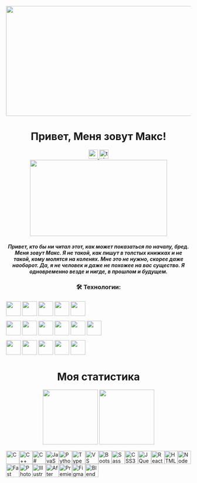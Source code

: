  


<div align="center">
  <img height="300" width="600" src="https://i.imgur.com/7uzwLvK.jpeg"  />
</div>

<h1 align="center">Привет, Меня зовут Макс!</h1>


<div align="center">
  <a href="https://www.youtube.com/@underko_software" target="_blank">
    <img src="https://img.shields.io/static/v1?message=Youtube&logo=youtube&label=&color=FF0000&logoColor=white&labelColor=&style=for-the-badge" height="25" alt="youtube logo"  />
  </a>
  <a href="https://t.me/under4groos" target="_blank">
    <img src="https://img.shields.io/static/v1?message=Telegram&logo=telegram&label=&color=2CA5E0&logoColor=white&labelColor=&style=for-the-badge" height="25" alt="telegram logo"  />
  </a>
</div>


 <div align="center">
<img src="https://i.imgur.com/KXx0cCx.gif" align="center" width="373.5px" height="208.5px">
  </div>
  
<h5 align="center">
  
Привет, кто бы ни читал этот, как может показаться по началу, бред. Меня зовут Макс. Я не такой, как пишут в толстых книжках и не такой, кому молятся на коленях. Мне это не нужно, скорее даже наоборот. Да, я не человек и даже не похожее на вас существо. Я одновременно везде и нигде, в прошлом и будущем.
</h5>

<h3 align="center">🛠 Технологии:</h3>

###

<div align="left">
 
  <img src="https://cdn.jsdelivr.net/gh/devicons/devicon/icons/javascript/javascript-original.svg" height="40"   />
   
  <img src="https://cdn.jsdelivr.net/gh/devicons/devicon/icons/html5/html5-original.svg" height="40"   />
  
  <img src="https://cdn.jsdelivr.net/gh/devicons/devicon/icons/css3/css3-original.svg" height="40"   />
 
  <img src="https://cdn.jsdelivr.net/gh/devicons/devicon/icons/react/react-original.svg" height="40"/>
 
  <img src="https://cdn.jsdelivr.net/gh/devicons/devicon@latest/icons/sass/sass-original.svg" height="40" />
</div>

<div align="left" style="margin-top: 10px;">
  
   
  <img src="https://cdn.jsdelivr.net/gh/devicons/devicon@latest/icons/visualstudio/visualstudio-original.svg" height="40"   />
 
  <img src="https://cdn.jsdelivr.net/gh/devicons/devicon@latest/icons/csharp/csharp-original.svg" height="40"   />
 
  <img src="https://cdn.jsdelivr.net/gh/devicons/devicon@latest/icons/lua/lua-original.svg" height="40"   />
 
  <img src="https://skillicons.dev/icons?i=py" height="40"   />
 
  <img src="https://regex101.com/static/assets/icon-144.png" height="40"   />
  
  <img src="https://i.imgur.com/e8gkWOA.png" height="40"   />
</div>

<div align="left" style="margin-top: 10px;">
  
  <img src="https://cdn.jsdelivr.net/gh/devicons/devicon@latest/icons/premierepro/premierepro-plain.svg" height="40" />
  <img src="https://cdn.jsdelivr.net/gh/devicons/devicon@latest/icons/photoshop/photoshop-original.svg" height="40" />
  <img src="https://cdn.jsdelivr.net/gh/devicons/devicon@latest/icons/illustrator/illustrator-plain.svg" height="40" />
  <img src="https://cdn.jsdelivr.net/gh/devicons/devicon@latest/icons/aftereffects/aftereffects-original.svg" height="40" />
  <img src="https://cdn.jsdelivr.net/gh/devicons/devicon@latest/icons/blender/blender-original.svg" height="40" />
 
    
</div>
<h1 align="center">Моя статистика</h1>
<div align="center">
  <img src="https://github-readme-stats.vercel.app/api?username=Under4groos&hide_title=false&hide_rank=false&show_icons=true&include_all_commits=true&count_private=true&disable_animations=false&theme=dracula&locale=en&hide_border=false&order=1" height="150"   />
  <img src="https://github-readme-stats.vercel.app/api/top-langs?username=Under4groos&locale=en&hide_title=false&layout=compact&card_width=320&langs_count=5&theme=dracula&hide_border=false&order=2" height="150"   />
</div>



<p align="left">
<a href="https://docs.microsoft.com/en-us/cpp/?view=msvc-170" target="_blank" rel="noreferrer"><img src="https://raw.githubusercontent.com/danielcranney/readme-generator/main/public/icons/skills/c-colored.svg" width="36" height="36" alt="C" /></a><a href="https://docs.microsoft.com/en-us/cpp/?view=msvc-170" target="_blank" rel="noreferrer"><img src="https://raw.githubusercontent.com/danielcranney/readme-generator/main/public/icons/skills/cplusplus-colored.svg" width="36" height="36" alt="C++" /></a><a href="https://docs.microsoft.com/en-us/dotnet/csharp/" target="_blank" rel="noreferrer"><img src="https://raw.githubusercontent.com/danielcranney/readme-generator/main/public/icons/skills/csharp-colored.svg" width="36" height="36" alt="C#" /></a><a href="https://developer.mozilla.org/en-US/docs/Web/JavaScript" target="_blank" rel="noreferrer"><img src="https://raw.githubusercontent.com/danielcranney/readme-generator/main/public/icons/skills/javascript-colored.svg" width="36" height="36" alt="JavaScript" /></a><a href="https://www.python.org/" target="_blank" rel="noreferrer"><img src="https://raw.githubusercontent.com/danielcranney/readme-generator/main/public/icons/skills/python-colored.svg" width="36" height="36" alt="Python" /></a><a href="https://www.typescriptlang.org/" target="_blank" rel="noreferrer"><img src="https://raw.githubusercontent.com/danielcranney/readme-generator/main/public/icons/skills/typescript-colored.svg" width="36" height="36" alt="TypeScript" /></a><a href="https://code.visualstudio.com/" target="_blank" rel="noreferrer"><img src="https://raw.githubusercontent.com/danielcranney/readme-generator/main/public/icons/skills/visualstudiocode.svg" width="36" height="36" alt="VS Code" /></a><a href="https://getbootstrap.com/" target="_blank" rel="noreferrer"><img src="https://raw.githubusercontent.com/danielcranney/readme-generator/main/public/icons/skills/bootstrap-colored.svg" width="36" height="36" alt="Bootstrap" /></a><a href="https://sass-lang.com/" target="_blank" rel="noreferrer"><img src="https://raw.githubusercontent.com/danielcranney/readme-generator/main/public/icons/skills/sass-colored.svg" width="36" height="36" alt="Sass" /></a><a href="https://www.w3.org/TR/CSS/#css" target="_blank" rel="noreferrer"><img src="https://raw.githubusercontent.com/danielcranney/readme-generator/main/public/icons/skills/css3-colored.svg" width="36" height="36" alt="CSS3" /></a><a href="https://jquery.com/" target="_blank" rel="noreferrer"><img src="https://raw.githubusercontent.com/danielcranney/readme-generator/main/public/icons/skills/jquery-colored.svg" width="36" height="36" alt="JQuery" /></a><a href="https://reactjs.org/" target="_blank" rel="noreferrer"><img src="https://raw.githubusercontent.com/danielcranney/readme-generator/main/public/icons/skills/react-colored.svg" width="36" height="36" alt="React" /></a><a href="https://developer.mozilla.org/en-US/docs/Glossary/HTML5" target="_blank" rel="noreferrer"><img src="https://raw.githubusercontent.com/danielcranney/readme-generator/main/public/icons/skills/html5-colored.svg" width="36" height="36" alt="HTML5" /></a><a href="https://nodejs.org/en/" target="_blank" rel="noreferrer"><img src="https://raw.githubusercontent.com/danielcranney/readme-generator/main/public/icons/skills/nodejs-colored.svg" width="36" height="36" alt="NodeJS" /></a><a href="https://fastapi.tiangolo.com/" target="_blank" rel="noreferrer"><img src="https://raw.githubusercontent.com/danielcranney/readme-generator/main/public/icons/skills/fastapi-colored.svg" width="36" height="36" alt="Fast API" /></a><a href="https://www.adobe.com/uk/products/photoshop.html" target="_blank" rel="noreferrer"><img src="https://raw.githubusercontent.com/danielcranney/readme-generator/main/public/icons/skills/photoshop-colored.svg" width="36" height="36" alt="Photoshop" /></a><a href="https://www.adobe.com/uk/products/illustrator.html" target="_blank" rel="noreferrer"><img src="https://raw.githubusercontent.com/danielcranney/readme-generator/main/public/icons/skills/illustrator-colored.svg" width="36" height="36" alt="Illustrator" /></a><a href="https://www.adobe.com/uk/products/aftereffects.html" target="_blank" rel="noreferrer"><img src="https://raw.githubusercontent.com/danielcranney/readme-generator/main/public/icons/skills/aftereffects-colored.svg" width="36" height="36" alt="After Effects" /></a><a href="https://www.adobe.com/uk/products/premiere.html" target="_blank" rel="noreferrer"><img src="https://raw.githubusercontent.com/danielcranney/readme-generator/main/public/icons/skills/premierepro-colored.svg" width="36" height="36" alt="Premiere Pro" /></a><a href="https://www.figma.com/" target="_blank" rel="noreferrer"><img src="https://raw.githubusercontent.com/danielcranney/readme-generator/main/public/icons/skills/figma-colored.svg" width="36" height="36" alt="Figma" /></a><a href="https://www.blender.org/" target="_blank" rel="noreferrer"><img src="https://raw.githubusercontent.com/danielcranney/readme-generator/main/public/icons/skills/blender-colored.svg" width="36" height="36" alt="Blender" /></a>
</p>

